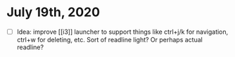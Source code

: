 # July 19th, 2020
- [ ] Idea: improve [[i3]] launcher to support things like ctrl+j/k for navigation, ctrl+w for deleting, etc. Sort of readline light? Or perhaps actual readline?

